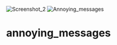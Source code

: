 ![Screenshot_2](https://user-images.githubusercontent.com/50016795/129262178-5c2d075b-53f6-4ffa-a1d8-0bc0d3c6fe54.png)
![Annoying_messages](https://user-images.githubusercontent.com/50016795/129252918-9caf8b72-b2eb-4528-b936-5db52ae9d4b1.png)
# annoying_messages
